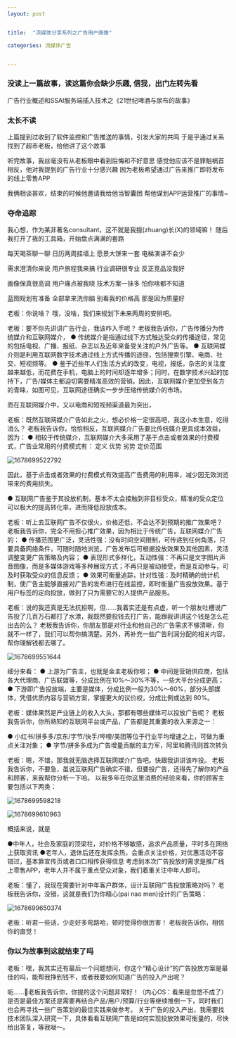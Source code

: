 ```yaml
---
layout: post


title:  "流媒体分享系列之广告用户画像"

categories: 流媒体广告


---
```


### 没读上一篇故事，读这篇你会缺少乐趣,  信我，出门左转先看

广告行业概述和SSAI服务端插入技术之《21世纪啤酒与尿布的故事》


### 太长不读

上篇提到过收到了软件监控和广告推送的事情，引发大家的共鸣
于是乎通过关系找到了超市老板，给他讲了这个故事

听完故事，我丝毫没有从老板眼中看到后悔和不好意思
感觉他应该不是罪魁祸首
相反，他对我提到的广告行业十分感兴趣
因为老板希望通过广告来推广即将发布的线上零售APP

我俩相谈甚欢，结束的时候他邀请我给他当智囊团
帮他谋划APP运营推广的事情~


### 夺命追踪

我心想，作为某非著名consultant，这不就是我擅(zhuang)长(X)的领域嘛！
随后我打开了我的工具箱，开始盘点满满的套路

每天喝茶聊一聊
日历两周挂墙上
愿景大饼来一套
电梯演讲不会少

需求澄清你来说
用户旅程我来搞
行业调研很专业
反正竞品没我好

画像保真很高调
用户痛点被我晓
技术方案一抹多
怕你啥都不知道

蓝图规划有准备
全部拿来洗你脑
别看我的价格高
那是因为质量好

老板：你说啥？
哦，没啥，我们来规划下未来两周的安排吧。

老板：要不你先讲讲广告行业，我该咋入手呢？
老板我告诉你，广告传播分为传统媒介和互联网媒介，
●	传统媒介是指通过线下方式触达受众的传播途径，常见的包括电视、广播、报纸、杂志以及近年来备受关注的户外广告等。
●	互联网媒介则是利用互联网数字技术通过线上方式传播的途径，包括搜索引擎、电商、社交、短视频等。
●	鉴于近些年人们生活方式的改变，电视，报纸，杂志的关注度越来越低，而花费在手机，电脑上的时间却逐年增多；同时，在数字技术兴起的加持下，广告/媒体主都迫切需要精准高效的营销。因此，互联网媒介更加受到各方的青睐，如图可见，互联网途径确实一步步压缩传统媒介的市场。

而在互联网媒介中，又以电商和短视频渠道最为突出，

老板：既然互联网媒介广告如此之火，想必价格一定很高吧，我这小本生意，吃得消么？
老板我告诉你，恰恰相反，互联网媒介广告要比传统媒介更具成本效益，因为：
●	相较于传统媒介，互联网媒介大多采用了基于点击或者效果的付费模式，广告业常用的付费模式有：
    	定义	优势	劣势	定价范围

![1678699522792]({{site.baseurl}}/image/流媒体/1678699522792.png)

因此，基于点击或者效果的付费模式有效提高广告费用的利用率，减少因无效浏览带来的费用损失。

●	互联网广告鉴于其投放机制，基本不太会接触到非目标受众，精准的受众定位可以极大的提高转化率，进而降低投放成本。

老板：听上去互联网广告不仅很火，价格还低，不会达不到预期的推广效果吧？
老板我告诉你，完全不用担心推广效果，因为相比于传统广告，互联网媒介广告的：
●	传播范围更广泛，灵活性强：没有时间空间限制，可传递到任何角落，只要具备网络条件，可随时随地浏览。广告发布后可根据投放效果及其他因素，灵活调整变更广告策略及内容；
●	表现形式多样化，互动性强：不再只是文字图片声音图像，而是多媒体游戏等多种展现方式；不再只是被动接受，而是互动参与，可及时获取受众的信息反馈；
●	效果可衡量追踪，针对性强：及时精确的统计机制，使广告主能够直接对广告的发布进行在线监控，即时衡量广告投放效果。基于用户标签的定向投放，做到了只为需要它的人提供产品服务。

老板：说的我还真是无法抗拒啊，但......我着实还是有点虚，听一个朋友吐槽说广告投了几百万石都打了水漂，我既然要投钱去打广告，能跟我讲讲这个钱是怎么花出去的么？
老板我告诉你，你朋友那是对行业和他自己的广告需求不够清晰，你就不一样了，我们可以帮你搞清楚。另外，再补充一些广告利润分配的相关内容，帮你理解钱都去哪了。

![1678699551644]({{site.baseurl}}/image/流媒体/1678699551644.png)

细分来看：
●	上游为广告主，也就是金主老板你啦；
●	中间是营销供应商，包括各大代理商、广告联盟等，分成比例在10%～30%不等，一些大平台分成更高；
●	下游即广告投放端，主要是媒体，分成比例一般为30%～60%，部分头部媒体，凭借优质内容与营销方案，掌握更大的议价权，分成比例或达到 80%。

老板：媒体果然是产业链上的收入大头，那都有哪些媒体可以投放广告呢？
老板我告诉你，你所熟知的互联网平台或产品，广告都是其重要的收入来源之一：

●	小红书/拼多多/京东/字节/快手/哔哩/美团等位于行业平均增速之上，可做为重点关注对象；
●	字节/拼多多成为广告增量贡献的主力军，阿里和腾讯则首次转负

老板：嗯，不错，那我就无脑选择互联网媒介广告吧。快跟我讲讲该咋投。
老板我告诉你，不要急，虽说互联网广告确实不错，但要投广告，还得先了解你的产品和顾客，来我帮你分析一下哈。
以我多年在你这里消费的经验来看，你的顾客主要包括以下两类：

![1678699598218]({{site.baseurl}}/image/流媒体/1678699598218.png)

![1678699610963]({{site.baseurl}}/image/流媒体/1678699610963.png)


概括来说，就是

●中年人，社会及家庭的顶梁柱，对价格不够敏感，追求产品质量，平时多在网络上获取资讯
●老年人，退休后还在发挥余热，会重点关注价格，对优惠活动不容错过，基本靠宣传页或者口口相传获得信息
考虑到本次广告投放的需求是推广线上零售APP，老年人并不属于重点受众对象，我们着重关注中年人即可。

老板：懂了，我现在需要针对中年客户群体，设计互联网广告投放策略对吗？
老板我告诉你，没错，这就是我们为你精心(pai nao men)设计的广告策略：

![1678699650374]({{site.baseurl}}/image/流媒体/1678699650374.png)

老板：听君一些话，少走好多弯路哈，顿时觉得你很厉害！
老板我告诉你，相信你的直觉！

### 你以为故事到这就结束了吗

老板：嘿，我其实还有最后一个问题想问，你这个“精心设计”的广告投放方案是最佳的吗，能帮我挣到钱不，或者我要如何知道广告的投入产出呢？

呃......🤔老板我告诉你，你提的这个问题非常好！（内心OS：看来是忽悠不成了）
是否是最佳方案还是需要再结合产品/用户/预算/行业等继续推倒一下，同时我们也会再寻找一些广告策划的最佳实践来做参考。
关于广告的投入产出，我需要找技术团队深入研究一下，具体看看互联网广告是如何实现投放效果可衡量的，尽快给出答复，等我呦～。
